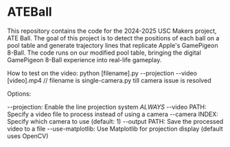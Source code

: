 # ATEBall

This repository contains the code for the 2024-2025 USC Makers project, ATE Ball. The goal of this project is to detect the positions of each ball on a pool table and generate trajectory lines that replicate Apple's GamePigeon 8-Ball. The code runs on our modified pool table, bringing the digital GamePigeon 8-Ball experience into real-life gameplay.

How to test on the video:
python [filename].py --projection --video [video].mp4      // filename is single-camera.py till camera issue is resolved

Options:

--projection: Enable the line projection system *ALWAYS*
--video PATH: Specify a video file to process instead of using a camera
--camera INDEX: Specify which camera to use (default: 1)
--output PATH: Save the processed video to a file
--use-matplotlib: Use Matplotlib for projection display (default uses OpenCV)

